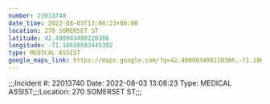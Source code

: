 ```yaml
---
number: 22013740
date_time: 2022-08-03T13:08:23+00:00
location: 270 SOMERSET ST
latitude: 42.400903400220386
longitude: -71.18658593445392
type: MEDICAL ASSIST
google_maps_link: https://maps.google.com/?q=42.400903400220386,-71.18658593445392
---
```


;;;Incident #: 22013740   Date: 2022-08-03 13:08:23   Type: MEDICAL ASSIST;;;Location: 270 SOMERSET ST;;;
